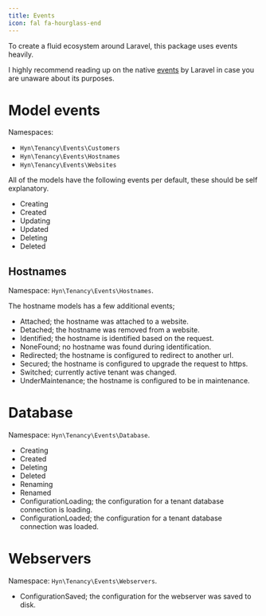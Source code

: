 ```yaml
---
title: Events
icon: fal fa-hourglass-end
---
```


To create a fluid ecosystem around Laravel, this package uses events heavily.

I highly recommend reading up on the native [events][laravel-events] by Laravel
in case you are unaware about its purposes.

# Model events

Namespaces: 

- `Hyn\Tenancy\Events\Customers`
- `Hyn\Tenancy\Events\Hostnames`
- `Hyn\Tenancy\Events\Websites`

All of the models have the following events per default, these should be
self explanatory.

- Creating
- Created
- Updating
- Updated
- Deleting
- Deleted

## Hostnames

Namespace: `Hyn\Tenancy\Events\Hostnames`.

The hostname models has a few additional events;

- Attached; the hostname was attached to a website.
- Detached; the hostname was removed from a website.
- Identified; the hostname is identified based on the request.
- NoneFound; no hostname was found during identification.
- Redirected; the hostname is configured to redirect to another url.
- Secured; the hostname is configured to upgrade the request to https.
- Switched; currently active tenant was changed.
- UnderMaintenance; the hostname is configured to be in maintenance.

# Database

Namespace: `Hyn\Tenancy\Events\Database`.

- Creating
- Created
- Deleting
- Deleted
- Renaming
- Renamed
- ConfigurationLoading; the configuration for a tenant database connection
is loading.
- ConfigurationLoaded; the configuration for a tenant database connection
was loaded.

# Webservers

Namespace: `Hyn\Tenancy\Events\Webservers`.

- ConfigurationSaved; the configuration for the webserver was saved to disk.

[laravel-events]: https://laravel.com/docs/5.5/events
